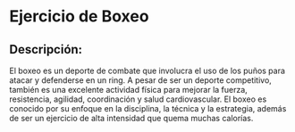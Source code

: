 # Ejercicio de Boxeo

## Descripción:
El boxeo es un deporte de combate que involucra el uso de los puños para atacar y defenderse en un ring. A pesar de ser un deporte competitivo, también es una excelente actividad física para mejorar la fuerza, resistencia, agilidad, coordinación y salud cardiovascular. El boxeo es conocido por su enfoque en la disciplina, la técnica y la estrategia, además de ser un ejercicio de alta intensidad que quema muchas calorías.